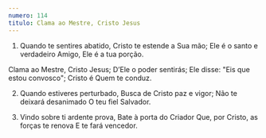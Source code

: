 ```yaml
---
numero: 114
titulo: Clama ao Mestre, Cristo Jesus
---
```

1. Quando te sentires abatido,
Cristo te estende a Sua mão;
Ele é o santo e verdadeiro Amigo,
Ele é a tua porção.

Clama ao Mestre, Cristo Jesus;
D’Ele o poder sentirás;
Ele disse: "Eis que estou convosco";
Cristo é Quem te conduz.

2. Quando estiveres perturbado,
Busca de Cristo paz e vigor;
Não te deixará desanimado
O teu fiel Salvador.

3. Vindo sobre ti ardente prova,
Bate à porta do Criador
Que, por Cristo, as forças te renova
E te fará vencedor.
